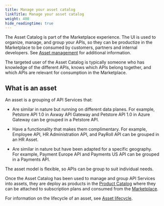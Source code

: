 ```yaml
---
title: Manage your asset catalog
linkTitle: Manage your asset catalog
weight: 400
hide_readingtime: true
---
```


The Asset Catalog is part of the Marketplace experience. The UI is used to organize, manage, and group your APIs, so they can be productize in the Marketplace to be consumed by customers, partners and internal developers. See [Asset management](/docs/manage_asset_catalog/asset_management/) for additional information.

The targeted user of the Asset Catalog is typically someone who has knowledge of the different APIs, knows which APIs belong together, and which APIs are relevant for consumption in the Marketplace. 

## What is an asset

An asset is a grouping of API Services that: 

* Are similar in nature but running on different data planes. For example, Petstore API 1.0 in Axway API Gateway and Petstore API 1.0 in Azure Gateway can be grouped in a Petstore API. 

* Have a functionality that makes them complimentary. For example, Employee API, HR Administration API, and PayRoll API can be grouped in an HR Asset. 

* Are similar in nature but have been adapted for a specific geography. For example, Payment Europe API and Payments US API can be grouped in a Payments API. 

The asset model is flexible, so APIs can be group to suit individual needs. 

Once the Asset Catalog has been used to manage and group API Services into assets, they are deploy as products in the [Product Catalog](/docs/manage_product_catalog) where they can be attached to subscription plans and consumed from the [Marketplace](/docs/manage_marketplace).

For information on the lifecycle of an asset, see [Asset lifecycle](/docs/manage_asset_catalog/asset_lifecycle/).